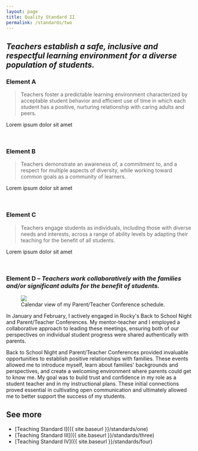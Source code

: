 ```yaml
---
layout: page
title: Quality Standard II
permalink: /standards/two
---
```


## _Teachers establish a safe, inclusive and respectful learning environment for a diverse population of students._

### Element A

> Teachers foster a predictable learning environment characterized by acceptable student behavior and efficient use of time in which each student has a positive, nurturing relationship with caring adults and peers.

Lorem ipsum dolor sit amet

<br>

### Element B

> Teachers demonstrate an awareness of, a commitment to, and a respect for multiple aspects of diversity, while working toward common goals as a community of learners.

Lorem ipsum dolor sit amet

<br>

### Element C

> Teachers engage students as individuals, including those with diverse needs and interests, across a range of ability levels by adapting their teaching for the benefit of all students.

Lorem ipsum dolor sit amet

<br>

### Element D – _Teachers work collaboratively with the families and/or significant adults for the benefit of students._

<figure>
	<img src="{{ site.baseurl }}/images/ptc-calendar.png">
	<figcaption>Calendar view of my Parent/Teacher Conference schedule.</figcaption>
</figure>

In January and February, I actively engaged in Rocky's Back to School Night and Parent/Teacher Conferences. My mentor-teacher and I employed a collaborative approach to leading these meetings, ensuring both of our perspectives on individual student progress were shared authentically with parents.

Back to School Night and Parent/Teacher Conferences provided invaluable opportunities to establish positive relationships with families. These events allowed me to introduce myself, learn about families' backgrounds and perspectives, and create a welcoming environment where parents could get to know me. My goal was to build trust and confidence in my role as a student teacher and in my instructional plans. These initial connections proved essential in cultivating open communication and ultimately allowed me to better support the success of my students.

## See more

- [Teaching Standard I]({{ site.baseurl }}/standards/one)
- [Teaching Standard III]({{ site.baseurl }}/standards/three)
- [Teaching Standard IV]({{ site.baseurl }}/standards/four)
